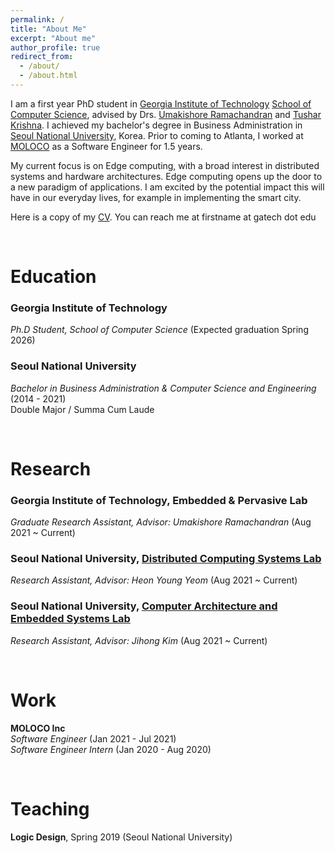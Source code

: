 ```yaml
---
permalink: /
title: "About Me"
excerpt: "About me"
author_profile: true
redirect_from: 
  - /about/
  - /about.html
---
```


I am a first year PhD student in [Georgia Institute of Technology](https://github.com/academicpages/academicpages.github.io) [School of Computer Science](https://scs.gatech.edu), advised by Drs. [Umakishore Ramachandran](https://www.cc.gatech.edu/~rama/) and [Tushar Krishna](https://tusharkrishna.ece.gatech.edu/). I achieved my bachelor's degree in Business Administration in [Seoul National University](https://en.snu.ac.kr/), Korea. Prior to coming to Atlanta, I worked at [MOLOCO](https://moloco.com) as a Software Engineer for 1.5 years.

My current focus is on Edge computing, with a broad interest in distributed systems and hardware architectures. Edge computing opens up the door to a new paradigm of applications. I am excited by the potential impact this will have in our everyday lives, for example in implementing the smart city.

Here is a copy of my [CV](https://jinsun-yoo.github.io/files/resume.pdf). You can reach me at firstname at gatech dot edu


<br/>  

Education
=====
### Georgia Institute of Technology
*Ph.D Student, School of Computer Science* (Expected graduation Spring 2026)

### Seoul National University
*Bachelor in Business Administration & Computer Science and Engineering* (2014 - 2021) \
Double Major / Summa Cum Laude

<br/>

Research 
====
### Georgia Institute of Technology, Embedded & Pervasive Lab
*Graduate Research Assistant, Advisor: Umakishore Ramachandran* (Aug 2021 ~ Current)

### Seoul National University, [Distributed Computing Systems Lab](http://dcslab.snu.ac.kr/)
*Research Assistant, Advisor: Heon Young Yeom* (Aug 2021 ~ Current)

### Seoul National University, [Computer Architecture and Embedded Systems Lab](http://cares.snu.ac.kr/)
*Research Assistant, Advisor: Jihong Kim* (Aug 2021 ~ Current)


<br/>


Work 
====
**MOLOCO Inc**\
*Software Engineer* (Jan 2021 - Jul 2021)\
*Software Engineer Intern* (Jan 2020 - Aug 2020)


<br/>


Teaching
===
**Logic Design**, Spring 2019 (Seoul National University)

<br/>

<!--
## Other Stuff
I have played the double bass for the past 15 years, and am a proud alumni of SNU's amateur orchestra, SNUPO.\
I also enjoy hiking and a little bit of aviation
-->